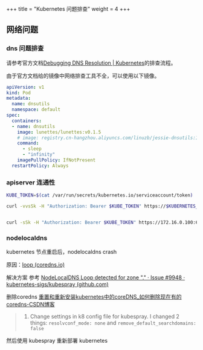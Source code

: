 +++
title = "Kubernetes 问题排查"
weight = 4
+++


## 网络问题

### dns 问题排查

请参考官方文档[Debugging DNS Resolution | Kubernetes](https://kubernetes.io/docs/tasks/administer-cluster/dns-debugging-resolution/)的排查流程。


由于官方文档给的镜像中网络排查工具不全，可以使用以下镜像。
```yaml
apiVersion: v1
kind: Pod
metadata:
  name: dnsutils
  namespace: default
spec:
  containers:
  - name: dnsutils
	image: lunettes/lunettes:v0.1.5
    # image: registry.cn-hangzhou.aliyuncs.com/linuzb/jessie-dnsutils:1.3
    command:
      - sleep
      - "infinity"
    imagePullPolicy: IfNotPresent
  restartPolicy: Always
```

### apiserver 连通性

```bash
KUBE_TOKEN=$(cat /var/run/secrets/kubernetes.io/serviceaccount/token)

curl -vvsSk -H "Authorization: Bearer $KUBE_TOKEN" https://$KUBERNETES_SERVICE_HOST:$KUBERNETES_SERVICE_PORT/api/v1/namespaces/jhub/pods


curl -sSk -H "Authorization: Bearer $KUBE_TOKEN" https://172.16.0.100:6443/api/v1/namespaces/jhub/pods
```


### nodelocaldns

kubernetes 节点重启后，nodelocaldns crash

原因：[loop (coredns.io)](https://coredns.io/plugins/loop/#troubleshooting)

解决方案
参考 [NodeLocalDNS Loop detected for zone "." · Issue #9948 · kubernetes-sigs/kubespray (github.com)](https://github.com/kubernetes-sigs/kubespray/issues/9948)

删除coredns [重置和重新安装kubernetes中的coreDNS_如何删除现在有的coredns-CSDN博客](https://blog.csdn.net/u013007181/article/details/129731938)

> 1. Change settings in k8 config file for kubespray. I changed 2 things: `resolvconf_mode: none` and `remove_default_searchdomains: false`

然后使用 kubespray 重新部署 kubernetes